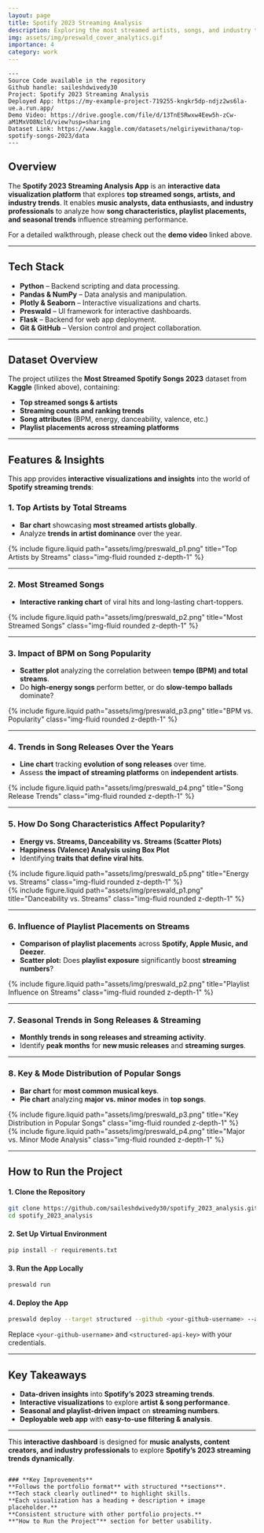 ```yaml
---
layout: page
title: Spotify 2023 Streaming Analysis
description: Exploring the most streamed artists, songs, and industry trends of 2023 through interactive data visualization.
img: assets/img/preswald_cover_analytics.gif
importance: 4
category: work
---
```


    ---
    Source Code available in the repository
    Github handle: saileshdwivedy30
    Project: Spotify 2023 Streaming Analysis
    Deployed App: https://my-example-project-719255-kngkr5dp-ndjz2ws6la-ue.a.run.app/
    Demo Video: https://drive.google.com/file/d/13TnESRwxw4Eew5h-zCw-aM1MxVO8Ncld/view?usp=sharing
    Dataset Link: https://www.kaggle.com/datasets/nelgiriyewithana/top-spotify-songs-2023/data    
    ---

## **Overview**
The **Spotify 2023 Streaming Analysis App** is an **interactive data visualization platform** that explores **top streamed songs, artists, and industry trends**. It enables **music analysts, data enthusiasts, and industry professionals** to analyze how **song characteristics, playlist placements, and seasonal trends** influence streaming performance.

For a detailed walkthrough, please check out the **demo video** linked above.

---

## **Tech Stack**
- **Python** – Backend scripting and data processing.
- **Pandas & NumPy** – Data analysis and manipulation.
- **Plotly & Seaborn** – Interactive visualizations and charts.
- **Preswald** – UI framework for interactive dashboards.
- **Flask** – Backend for web app deployment.
- **Git & GitHub** – Version control and project collaboration.

---

## **Dataset Overview**
The project utilizes the **Most Streamed Spotify Songs 2023** dataset from **Kaggle** (linked above), containing:
- **Top streamed songs & artists**
- **Streaming counts and ranking trends**
- **Song attributes** (BPM, energy, danceability, valence, etc.)
- **Playlist placements across streaming platforms**

---

## **Features & Insights**
This app provides **interactive visualizations and insights** into the world of **Spotify streaming trends**:

### **1️. Top Artists by Total Streams**
- **Bar chart** showcasing **most streamed artists globally**.
- Analyze **trends in artist dominance** over the year.

<div class="row">
    <div class="col-sm mt-3 mt-md-0">
        {% include figure.liquid path="assets/img/preswald_p1.png" title="Top Artists by Streams" class="img-fluid rounded z-depth-1" %}
    </div>
</div>

---

### **2️. Most Streamed Songs**
- **Interactive ranking chart** of viral hits and long-lasting chart-toppers.

<div class="row">
    <div class="col-sm mt-3 mt-md-0">
        {% include figure.liquid path="assets/img/preswald_p2.png" title="Most Streamed Songs" class="img-fluid rounded z-depth-1" %}
    </div>
</div>

---

### **3️. Impact of BPM on Song Popularity**
- **Scatter plot** analyzing the correlation between **tempo (BPM) and total streams**.
- Do **high-energy songs** perform better, or do **slow-tempo ballads** dominate?

<div class="row">
    <div class="col-sm mt-3 mt-md-0">
        {% include figure.liquid path="assets/img/preswald_p3.png" title="BPM vs. Popularity" class="img-fluid rounded z-depth-1" %}
    </div>
</div>

---

### **4️. Trends in Song Releases Over the Years**
- **Line chart** tracking **evolution of song releases** over time.
- Assess **the impact of streaming platforms** on **independent artists**.

<div class="row">
    <div class="col-sm mt-3 mt-md-0">
        {% include figure.liquid path="assets/img/preswald_p4.png" title="Song Release Trends" class="img-fluid rounded z-depth-1" %}
    </div>
</div>

---

### **5️. How Do Song Characteristics Affect Popularity?**
- **Energy vs. Streams, Danceability vs. Streams (Scatter Plots)**
- **Happiness (Valence) Analysis using Box Plot**
- Identifying **traits that define viral hits**.

<div class="row">
    <div class="col-sm mt-3 mt-md-0">
        {% include figure.liquid path="assets/img/preswald_p5.png" title="Energy vs. Streams" class="img-fluid rounded z-depth-1" %}
    </div>
</div>

<div class="row">
    <div class="col-sm mt-3 mt-md-0">
        {% include figure.liquid path="assets/img/preswald_p1.png" title="Danceability vs. Streams" class="img-fluid rounded z-depth-1" %}
    </div>
</div>

---

### **6️. Influence of Playlist Placements on Streams**
- **Comparison of playlist placements** across **Spotify, Apple Music, and Deezer**.
- **Scatter plot:** Does **playlist exposure** significantly boost **streaming numbers**?

<div class="row">
    <div class="col-sm mt-3 mt-md-0">
        {% include figure.liquid path="assets/img/preswald_p2.png" title="Playlist Influence on Streams" class="img-fluid rounded z-depth-1" %}
    </div>
</div>

---

### **7️. Seasonal Trends in Song Releases & Streaming**
- **Monthly trends in song releases and streaming activity**.
- Identify **peak months** for **new music releases** and **streaming surges**.

---

### **8️. Key & Mode Distribution of Popular Songs**
- **Bar chart** for **most common musical keys**.
- **Pie chart** analyzing **major vs. minor modes** in **top songs**.

<div class="row">
    <div class="col-sm mt-3 mt-md-0">
        {% include figure.liquid path="assets/img/preswald_p3.png" title="Key Distribution in Popular Songs" class="img-fluid rounded z-depth-1" %}
    </div>
</div>

<div class="row">
    <div class="col-sm mt-3 mt-md-0">
        {% include figure.liquid path="assets/img/preswald_p4.png" title="Major vs. Minor Mode Analysis" class="img-fluid rounded z-depth-1" %}
    </div>
</div>

---

## **How to Run the Project**
#### **1. Clone the Repository**
```bash
git clone https://github.com/saileshdwivedy30/spotify_2023_analysis.git
cd spotify_2023_analysis
```

#### **2️. Set Up Virtual Environment**
```bash
pip install -r requirements.txt
```

#### **3️. Run the App Locally**
```bash
preswald run
```

#### **4️. Deploy the App**
```bash
preswald deploy --target structured --github <your-github-username> --api-key <structured-api-key> app.py
```
Replace `<your-github-username>` and `<structured-api-key>` with your credentials.

---

## **Key Takeaways**
- **Data-driven insights** into **Spotify’s 2023 streaming trends**.
- **Interactive visualizations** to explore **artist & song performance**.
- **Seasonal and playlist-driven impact** on **streaming numbers**.
- **Deployable web app** with **easy-to-use filtering & analysis**.

---
This **interactive dashboard** is designed for **music analysts, content creators, and industry professionals** to explore **Spotify’s 2023 streaming trends dynamically**.
```

### **Key Improvements**
**Follows the portfolio format** with structured **sections**.  
**Tech stack clearly outlined** to highlight skills.  
**Each visualization has a heading + description + image placeholder.**  
**Consistent structure with other portfolio projects.**  
**"How to Run the Project"** section for better usability.  